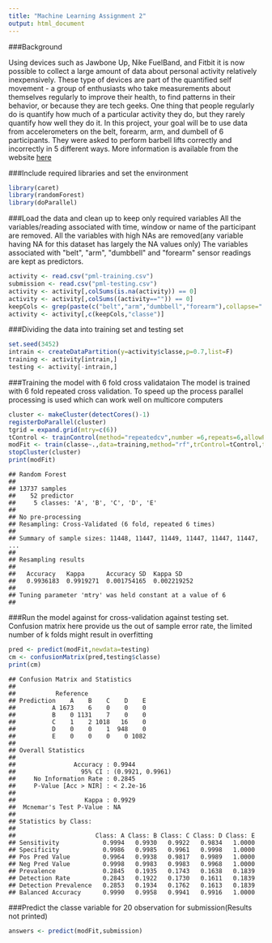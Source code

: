 ```yaml
---
title: "Machine Learning Assignment 2"
output: html_document
---
```


###Background

Using devices such as Jawbone Up, Nike FuelBand, and Fitbit it is now possible to collect a large amount of data about personal activity relatively inexpensively. These type of devices are part of the quantified self movement - a group of enthusiasts who take measurements about themselves regularly to improve their health, to find patterns in their behavior, or because they are tech geeks. One thing that people regularly do is quantify how much of a particular activity they do, but they rarely quantify how well they do it. In this project, your goal will be to use data from accelerometers on the belt, forearm, arm, and dumbell of 6 participants. They were asked to perform barbell lifts correctly and incorrectly in 5 different ways. More information is available from the website [here](http://groupware.les.inf.puc-rio.br/har)


###Include required libraries and set the environment

```r
library(caret)
library(randomForest)
library(doParallel)
```

###Load the data and clean up to keep only required variables
All the variables/reading associated with time, window or name of the participant are removed. All the variables with high NAs are removed(any variable having NA for this dataset has largely the NA values only)
The variables associated with "belt", "arm", "dumbbell" and "forearm" sensor readings are kept as predictors.


```r
activity <- read.csv("pml-training.csv")
submission <- read.csv("pml-testing.csv")
activity <- activity[,colSums(is.na(activity)) == 0]
activity <- activity[,colSums((activity=="")) == 0]
keepCols <- grep(paste(c("belt","arm","dumbbell","forearm"),collapse="|"),colnames(activity),value=T)
activity <- activity[,c(keepCols,"classe")]
```

###Dividing the data into training set and testing set

```r
set.seed(3452)
intrain <- createDataPartition(y=activity$classe,p=0.7,list=F)
training <- activity[intrain,]
testing <- activity[-intrain,]
```

###Training the model with 6 fold cross validataion
The model is trained with 6 fold repeated cross validation. To speed up the process parallel processing is used which can work well on multicore computers


```r
cluster <- makeCluster(detectCores()-1)
registerDoParallel(cluster)
tgrid = expand.grid(mtry=c(6))
tControl <- trainControl(method="repeatedcv",number =6,repeats=6,allowParallel=TRUE)
modFit <- train(classe~.,data=training,method="rf",trControl=tControl,tuneGrid=tgrid)
stopCluster(cluster)
print(modFit)
```

```
## Random Forest 
## 
## 13737 samples
##    52 predictor
##     5 classes: 'A', 'B', 'C', 'D', 'E' 
## 
## No pre-processing
## Resampling: Cross-Validated (6 fold, repeated 6 times) 
## 
## Summary of sample sizes: 11448, 11447, 11449, 11447, 11447, 11447, ... 
## 
## Resampling results
## 
##   Accuracy   Kappa      Accuracy SD  Kappa SD   
##   0.9936183  0.9919271  0.001754165  0.002219252
## 
## Tuning parameter 'mtry' was held constant at a value of 6
## 
```

###Run the model against for cross-validation against testing set.
Confusion matrix here provide us the out of sample error rate, the limited number of k folds might result in overfitting

```r
pred <- predict(modFit,newdata=testing)
cm <- confusionMatrix(pred,testing$classe)
print(cm)
```

```
## Confusion Matrix and Statistics
## 
##           Reference
## Prediction    A    B    C    D    E
##          A 1673    6    0    0    0
##          B    0 1131    7    0    0
##          C    1    2 1018   16    0
##          D    0    0    1  948    0
##          E    0    0    0    0 1082
## 
## Overall Statistics
##                                           
##                Accuracy : 0.9944          
##                  95% CI : (0.9921, 0.9961)
##     No Information Rate : 0.2845          
##     P-Value [Acc > NIR] : < 2.2e-16       
##                                           
##                   Kappa : 0.9929          
##  Mcnemar's Test P-Value : NA              
## 
## Statistics by Class:
## 
##                      Class: A Class: B Class: C Class: D Class: E
## Sensitivity            0.9994   0.9930   0.9922   0.9834   1.0000
## Specificity            0.9986   0.9985   0.9961   0.9998   1.0000
## Pos Pred Value         0.9964   0.9938   0.9817   0.9989   1.0000
## Neg Pred Value         0.9998   0.9983   0.9983   0.9968   1.0000
## Prevalence             0.2845   0.1935   0.1743   0.1638   0.1839
## Detection Rate         0.2843   0.1922   0.1730   0.1611   0.1839
## Detection Prevalence   0.2853   0.1934   0.1762   0.1613   0.1839
## Balanced Accuracy      0.9990   0.9958   0.9941   0.9916   1.0000
```
###Predict the classe variable for 20 observation for submission(Results not printed)

```r
answers <- predict(modFit,submission)
```
